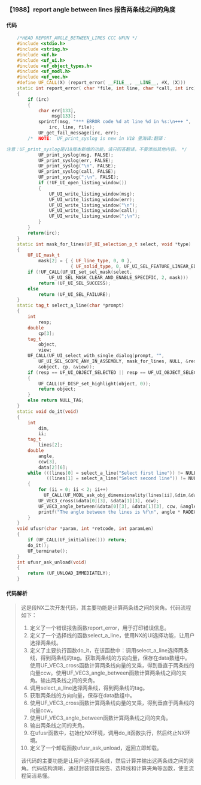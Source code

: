 ### 【1988】report angle between lines 报告两条线之间的角度

#### 代码

```cpp
    /*HEAD REPORT_ANGLE_BETWEEN_LINES CCC UFUN */  
    #include <stdio.h>  
    #include <string.h>  
    #include <uf.h>  
    #include <uf_ui.h>  
    #include <uf_object_types.h>  
    #include <uf_modl.h>  
    #include <uf_vec.h>  
    #define UF_CALL(X) (report_error( __FILE__, __LINE__, #X, (X)))  
    static int report_error( char *file, int line, char *call, int irc)  
    {  
        if (irc)  
        {  
            char err[133],  
                 msg[133];  
            sprintf(msg, "*** ERROR code %d at line %d in %s:\n+++ ",  
                irc, line, file);  
            UF_get_fail_message(irc, err);  
        /*  NOTE:  UF_print_syslog is new in V18 里海译:翻译：

注意：UF_print_syslog是V18版本新增的功能，请只回答翻译，不要添加其他内容。 */  
            UF_print_syslog(msg, FALSE);  
            UF_print_syslog(err, FALSE);  
            UF_print_syslog("\n", FALSE);  
            UF_print_syslog(call, FALSE);  
            UF_print_syslog(";\n", FALSE);  
            if (!UF_UI_open_listing_window())  
            {  
                UF_UI_write_listing_window(msg);  
                UF_UI_write_listing_window(err);  
                UF_UI_write_listing_window("\n");  
                UF_UI_write_listing_window(call);  
                UF_UI_write_listing_window(";\n");  
            }  
        }  
        return(irc);  
    }  
    static int mask_for_lines(UF_UI_selection_p_t select, void *type)  
    {  
        UF_UI_mask_t  
            mask[2] = { { UF_line_type, 0, 0 },  
                        { UF_solid_type, 0, UF_UI_SEL_FEATURE_LINEAR_EDGE } };  
        if (!UF_CALL(UF_UI_set_sel_mask(select,  
                UF_UI_SEL_MASK_CLEAR_AND_ENABLE_SPECIFIC, 2, mask)))  
            return (UF_UI_SEL_SUCCESS);  
        else  
            return (UF_UI_SEL_FAILURE);  
    }  
    static tag_t select_a_line(char *prompt)  
    {  
        int  
            resp;  
        double  
            cp[3];  
        tag_t  
            object,  
            view;  
        UF_CALL(UF_UI_select_with_single_dialog(prompt, "",  
            UF_UI_SEL_SCOPE_ANY_IN_ASSEMBLY, mask_for_lines, NULL, &resp,  
            &object, cp, &view));  
        if (resp == UF_UI_OBJECT_SELECTED || resp == UF_UI_OBJECT_SELECTED_BY_NAME)  
        {  
            UF_CALL(UF_DISP_set_highlight(object, 0));  
            return object;  
        }  
        else return NULL_TAG;  
    }  
    static void do_it(void)  
    {  
        int  
            dim,  
            ii;  
        tag_t  
            lines[2];  
        double  
            angle,  
            ccw[3],  
            data[2][6];  
        while (((lines[0] = select_a_line("Select first line")) != NULL_TAG) &&  
               ((lines[1] = select_a_line("Select second line")) != NULL_TAG))  
        {  
            for (ii = 0; ii < 2; ii++)  
              UF_CALL(UF_MODL_ask_obj_dimensionality(lines[ii],&dim,&data[ii][0]));  
            UF_VEC3_cross(&data[0][3], &data[1][3], ccw);  
            UF_VEC3_angle_between(&data[0][3], &data[1][3], ccw, &angle);  
            printf("The angle between the lines is %f\n", angle * RADEG);  
        }  
    }  
    void ufusr(char *param, int *retcode, int paramLen)  
    {  
        if (UF_CALL(UF_initialize())) return;  
        do_it();  
        UF_terminate();  
    }  
    int ufusr_ask_unload(void)  
    {  
        return (UF_UNLOAD_IMMEDIATELY);  
    }

```

#### 代码解析

> 这是段NX二次开发代码，其主要功能是计算两条线之间的夹角。代码流程如下：
>
> 1. 定义了一个错误报告函数report_error，用于打印错误信息。
> 2. 定义了一个选择线的函数select_a_line，使用NX的UI选择功能，让用户选择两条线。
> 3. 定义了主要执行函数do_it，在该函数中：调用select_a_line选择两条线，得到两条线的tag。获取两条线的方向向量，保存在data数组中。使用UF_VEC3_cross函数计算两条线向量的叉乘，得到垂直于两条线的向量ccw。使用UF_VEC3_angle_between函数计算两条线之间的夹角。输出两条线之间的夹角。
> 4. 调用select_a_line选择两条线，得到两条线的tag。
> 5. 获取两条线的方向向量，保存在data数组中。
> 6. 使用UF_VEC3_cross函数计算两条线向量的叉乘，得到垂直于两条线的向量ccw。
> 7. 使用UF_VEC3_angle_between函数计算两条线之间的夹角。
> 8. 输出两条线之间的夹角。
> 9. 在ufusr函数中，初始化NX环境，调用do_it函数执行，然后终止NX环境。
> 10. 定义了一个卸载函数ufusr_ask_unload，返回立即卸载。
>
> 该代码的主要功能是让用户选择两条线，然后计算并输出这两条线之间的夹角。代码结构清晰，通过封装错误报告、选择线和计算夹角等函数，使主流程简洁易懂。
>

